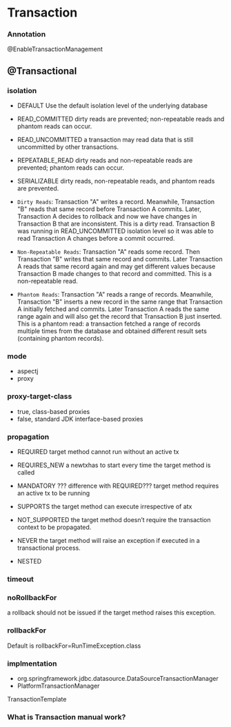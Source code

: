 # Transaction

### Annotation

@EnableTransactionManagement

## @Transactional

### isolation

- DEFAULT
Use the default isolation level of the underlying database

- READ_COMMITTED
dirty reads are prevented; non-repeatable reads and phantom reads can occur.

- READ_UNCOMMITTED
a transaction may read data that is still uncommitted by other transactions.

- REPEATABLE_READ
dirty reads and non-repeatable reads are prevented; phantom reads can occur.

- SERIALIZABLE
dirty reads, non-repeatable reads, and phantom reads are prevented.

- `Dirty Reads`: Transaction "A" writes a record. Meanwhile, Transaction "B" reads that same record before Transaction A commits. Later, Transaction A decides to rollback and now we have changes in Transaction B that are inconsistent. This is a dirty read. Transaction B was running in READ_UNCOMMITTED isolation level so it was able to read Transaction A changes before a commit occurred.

- `Non-Repeatable Reads`: Transaction "A" reads some record. Then Transaction "B" writes that same record and commits. Later Transaction A reads that same record again and may get different values because Transaction B made changes to that record and committed. This is a non-repeatable read.

- `Phantom Reads`: Transaction "A" reads a range of records. Meanwhile, Transaction "B" inserts a new record in the same range that Transaction A initially fetched and commits. Later Transaction A reads the same range again and will also get the record that Transaction B just inserted. This is a phantom read: a transaction fetched a range of records multiple times from the database and obtained different result sets (containing phantom records).

### mode

- aspectj
- proxy

### proxy-target-class

- true, class-based proxies
- false, standard JDK interface-based proxies

### propagation

- REQUIRED
target method cannot run without an active tx

- REQUIRES_NEW
a newtxhas to start every time the target method is called

- MANDATORY ??? difference with REQUIRED???
target method requires an active tx to be running

- SUPPORTS
the target method can execute irrespective of atx

- NOT_SUPPORTED
the target method doesn’t require the transaction context to be propagated.

- NEVER
the target method will raise an exception if executed in a transactional process.

- NESTED

### timeout

### noRollbackFor

a rollback should not be issued if the target method raises this exception.

### rollbackFor

Default is rollbackFor=RunTimeException.class

### implmentation

- org.springframework.jdbc.datasource.DataSourceTransactionManager
- PlatformTransactionManager

TransactionTemplate

### What is Transaction manual work?
